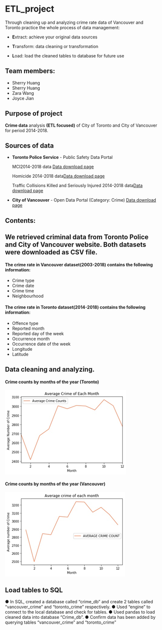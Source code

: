 # ETL_project

Through cleaning up and analyzing crime rate data of Vancouver and Toronto practice the whole process of data management:

* **E**xtract: achieve your original data sources 

* **T**ransform: data cleaning or transformation 

* **L**oad: load the cleaned tables to database for future use

## Team members:
* Sherry Huang
* Sherry Huang
* Zara Wang
* Joyce Jian

## Purpose of project
__Crime data__ analysis __(ETL focused)__ of City of Toronto and City of Vancouver for period 2014-2018. 

## Sources of data
* __Toronto Police Service__ - Public Safety Data Portal 

  MCI2014-2018 data [Data download page](https://data.torontopolice.on.ca/datasets/98f7dde610b54b9081dfca80be453ac9_0) 

  Homicide 2014-2018 data[Data download page](http://data.torontopolice.on.ca/datasets/7826a3ef2eff4d64a7f70e909de007b5_0)

  Traffic Collisions Killed and Seriously Injured 2014-2018 data[Data download page](http://data.torontopolice.on.ca/datasets/7826a3ef2eff4d64a7f70e909de007b5_0)
  
* __City of Vancouver__ - Open Data Portal (Category: Crime)
[Data download page](https://data.torontopolice.on.ca/datasets/ksi)  

## Contents:
## We retrieved criminal data from Toronto Police and City of Vancouver website. Both datasets were downloaded as CSV file.
#### The crime rate in Vancouver dataset(2003-2018) contains the following information:
- Crime type
- Crime date
- Crime time
- Neighbourhood
#### The crime rate in Toronto dataset(2014-2018) contains the following information:
- Offence type
- Reported month
- Reported day of the week
- Occurrence month
- Occurrence date of the week
- Longitude
- Latitude
## Data cleaning and analyzing.
#### Crime counts by months of the year (Toronto)
![GitHub Logo](/Images/toronto_crime_avg_month.jpg)
#### Crime counts by months of the year (Vancouver)
![GitHub Logo](/Images/crime_month_avg.jpg)
## Load tables to SQL
●	In SQL, created a database called “crime_db” and create 2 tables called “vancouver_crime” and “toronto_crime” respectively.
●	Used “engine” to connect to the local database and check for tables.
●	Used pandas to load cleaned data into database “Crime_db”.
●	Confirm data has been added by querying tables “vancouver_crime” and “toronto_crime”
